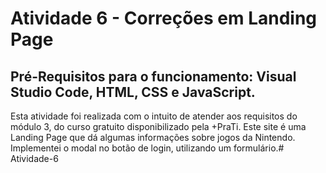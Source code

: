 # Atividade 6 - Correções em Landing Page
## Pré-Requisitos para o funcionamento: Visual Studio Code, HTML, CSS e JavaScript.
Esta atividade foi realizada com o intuito de atender aos requisitos do módulo 3, do curso gratuito disponibilizado pela +PraTi. Este site é uma Landing Page que dá algumas informações sobre jogos da Nintendo. Implementei o modal no botão de login, utilizando um formulário.# Atividade-6
